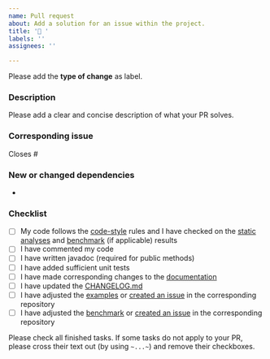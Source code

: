 ```yaml
---
name: Pull request
about: Add a solution for an issue within the project.
title: '🚧 '
labels: ''
assignees: ''

---
```


Please add the **type of change** as label.

### Description
Please add a clear and concise description of what your PR solves.

### Corresponding issue
Closes #

### New or changed dependencies
-

### Checklist
- [ ] My code follows the [code-style](https://github.com/GIScience/oshdb/blob/master/CONTRIBUTING.md) rules and I have checked on the [static analyses](https://jenkins.ohsome.org/job/oshdb/view/change-requests/) and [benchmark](https://reports.ohsome.org/oshdb-benchmarks/) (if applicable) results
- [ ] I have commented my code
- [ ] I have written javadoc (required for public methods)
- [ ] I have added sufficient unit tests
- [ ] I have made corresponding changes to the [documentation](https://github.com/GIScience/oshdb/tree/master/documentation)
- [ ] I have updated the [CHANGELOG.md](https://github.com/GIScience/oshdb/blob/master/CHANGELOG.md)
- [ ] I have adjusted the [examples](https://gitlab.gistools.geog.uni-heidelberg.de/giscience/big-data/ohsome/oshdb-examples) or [created an issue](https://gitlab.gistools.geog.uni-heidelberg.de/giscience/big-data/ohsome/oshdb-examples/-/issues/new) in the corresponding repository
- [ ] I have adjusted the [benchmark](https://reports.ohsome.org/oshdb-benchmarks/) or [created an issue](https://gitlab.gistools.geog.uni-heidelberg.de/giscience/big-data/ohsome/oshdb-benchmarks/-/issues/new) in the corresponding repository

Please check all finished tasks. If some tasks do not apply to your PR, please cross their text out (by using `~...~`) and remove their checkboxes.
